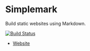# Simplemark

Build static websites using Markdown.

[![Build Status](https://travis-ci.com/matthewwolfe/simplemark.svg?branch=master)](https://travis-ci.com/matthewwolfe/simplemark)

- [Website](https://matthewwolfe.github.io/simplemark/)
